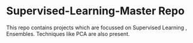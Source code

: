 # Supervised-Learning-Master Repo

This repo contains projects which are focussed on Supervised Learning , Ensembles. Techniques like PCA are also present.
